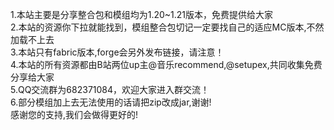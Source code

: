 1.本站主要是分享整合包和模组均为1.20~1.21版本，免费提供给大家               
2.本站的资源你下拉就能找到，模组整合包切记一定要找自己的适应MC版本,不然加载不上去              
3.本站只有fabric版本,forge会另外发布链接，请注意！    
4.本站的所有资源都由B站两位up主@音乐recommend,@setupex,共同收集免费分享给大家        
5.QQ交流群为682371084，欢迎大家进入群交流！         
6.部分模组加上去无法使用的话请把zip改成jar,谢谢!               
感谢您的支持,我们会做得更好的!
